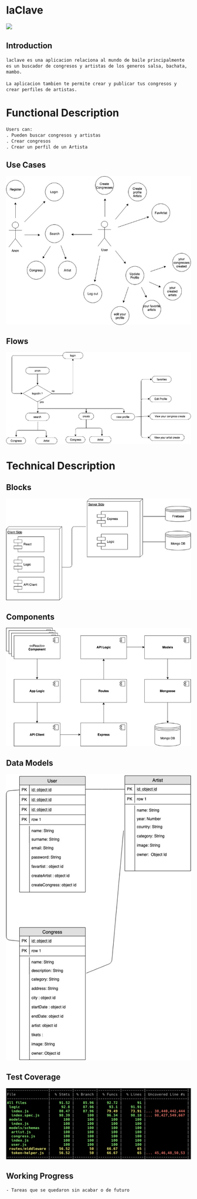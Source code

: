 
# laClave

![](https://media.giphy.com/media/RuVJnBoH5v1mM/giphy.gif)

## Introduction
```
laclave es una aplicacion relaciona al mundo de baile principalmente es un buscador de congresos y artistas de los generos salsa, bachata, mambo.

La aplicacion tambien te permite crear y publicar tus congresos y crear perfiles de artistas.
```

# Functional Description

```
Users can:
. Pueden buscar congresos y artistas
. Crear congresos
. Crear un perfil de un Artista
```
## Use Cases
![](./images/use-cases.jpg)
## Flows
![](./images/flows.jpg)





# Technical Description
## Blocks
![](./images/block.jpg)
## Components
![](./images/components.jpg)

## Data Models
![](./images/data-model.jpg)

## Test Coverage

![](./images/test-coverage.png)

## Working  Progress
```
- Tareas que se quedaron sin acabar o de futuro
```
